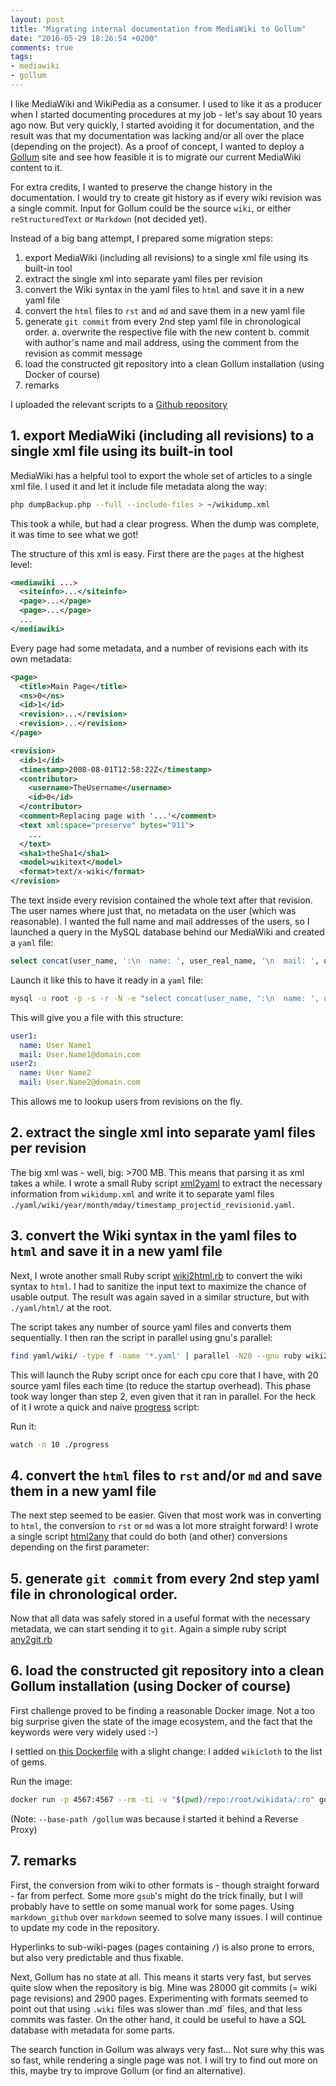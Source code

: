 ```yaml
---
layout: post
title: "Migrating internal documentation from MediaWiki to Gollum"
date: "2016-05-29 18:26:54 +0200"
comments: true
tags:
- mediawiki
- gollum
---
```


I like MediaWiki and WikiPedia as a consumer. I used to like it as a producer when I started documenting procedures at my job - let's say about 10 years ago now. But very quickly, I started avoiding it for documentation, and the result was that my documentation was lacking and/or all over the place (depending on the project). As a proof of concept, I wanted to deploy a [Gollum](https://github.com/gollum/gollum) site and see how feasible it is to migrate our current MediaWiki content to it.

For extra credits, I wanted to preserve the change history in the documentation. I would try to create git history as if every wiki revision was a single commit. Input for Gollum could be the source `wiki`, or either `reStructuredText` or `Markdown` (not decided yet).

Instead of a big bang attempt, I prepared some migration steps:

1. export MediaWiki (including all revisions) to a single xml file using its built-in tool
2. extract the single xml into separate yaml files per revision
3. convert the Wiki syntax in the yaml files to `html` and save it in a new yaml file
4. convert the `html` files to `rst` and `md` and save them in a new yaml file
5. generate `git commit` from every 2nd step yaml file in chronological order.
   a. overwrite the respective file with the new content
   b. commit with author's name and mail address, using the comment from the revision as commit message
6. load the constructed git repository into a clean Gollum installation (using Docker of course)
7. remarks

I uploaded the relevant scripts to a [Github repository](https://github.com/jovandeginste/mediawiki_to_gollum)

## 1. export MediaWiki (including all revisions) to a single xml file using its built-in tool

MediaWiki has a helpful tool to export the whole set of articles to a single xml file. I used it and let it include file metadata along the way:

```bash
php dumpBackup.php --full --include-files > ~/wikidump.xml
```

This took a while, but had a clear progress. When the dump was complete, it was time to see what we got!

The structure of this xml is easy. First there are the `pages` at the highest level:

```xml
<mediawiki ...>
  <siteinfo>...</siteinfo>
  <page>...</page>
  <page>...</page>
  ...
</mediawiki>
```

Every page had some metadata, and a number of revisions each with its own metadata:

```xml
<page>
  <title>Main Page</title>
  <ns>0</ns>
  <id>1</id>
  <revision>...</revision>
  <revision>...</revision>
</page>
```

```xml
<revision>
  <id>1</id>
  <timestamp>2008-08-01T12:58:22Z</timestamp>
  <contributor>
    <username>TheUsername</username>
    <id>0</id>
  </contributor>
  <comment>Replacing page with '...'</comment>
  <text xml:space="preserve" bytes="911">
    ...
  </text>
  <sha1>theSha1</sha1>
  <model>wikitext</model>
  <format>text/x-wiki</format>
</revision>
```

The text inside every revision contained the whole text after that revision. The user names where just that, no metadata on the user (which was reasonable). I wanted the full name and mail addresses of the users, so I launched a query in the MySQL database behind our MediaWiki and created a `yaml` file:

```sql
select concat(user_name, ':\n  name: ', user_real_name, '\n  mail: ', user_email) from wiki.wiki_user where user_email != '';
```

Launch it like this to have it ready in a `yaml` file:

```bash
mysql -u root -p -s -r -N -e "select concat(user_name, ':\n  name: ', user_real_name, '\n  mail: ', user_email) from wiki.wiki_user where user_email != '';" > users.yaml
```

This will give you a file with this structure:

```yaml
user1:
  name: User Name1
  mail: User.Name1@domain.com
user2:
  name: User Name2
  mail: User.Name2@domain.com
```

This allows me to lookup users from revisions on the fly.

## 2. extract the single xml into separate yaml files per revision

The big xml was - well, big: >700 MB. This means that parsing it as xml takes a while. I wrote a small Ruby script [xml2yaml](https://github.com/jovandeginste/mediawiki_to_gollum/blob/master/xml2yaml.rb) to extract the necessary information from `wikidump.xml` and write it to separate yaml files `./yaml/wiki/year/month/mday/timestamp_projectid_revisionid.yaml`.

## 3. convert the Wiki syntax in the yaml files to `html` and save it in a new yaml file

Next, I wrote another small Ruby script [wiki2html.rb](https://github.com/jovandeginste/mediawiki_to_gollum/blob/master/wiki2html.rb) to convert the wiki syntax to `html`. I had to sanitize the input text to maximize the chance of usable output. The result was again saved in a similar structure, but with `./yaml/html/` at the root.

The script takes any number of source yaml files and converts them sequentially. I then ran the script in parallel using gnu's parallel:

```bash
find yaml/wiki/ -type f -name '*.yaml' | parallel -N20 --gnu ruby wiki2html.rb
```

This will launch the Ruby script once for each cpu core that I have, with 20 source yaml files each time (to reduce the startup overhead). This phase took way longer than step 2, even given that it ran in parallel. For the heck of it I wrote a quick and naive [progress](https://github.com/jovandeginste/mediawiki_to_gollum/blob/master/progress) script:

Run it:

```bash
watch -n 10 ./progress
```

## 4. convert the `html` files to `rst` and/or `md` and save them in a new yaml file

The next step seemed to be easier. Given that most work was in converting to `html`, the conversion to `rst` or `md` was a lot more straight forward! I wrote a single script [html2any](https://github.com/jovandeginste/mediawiki_to_gollum/blob/master/html2any.rb) that could do both (and other) conversions depending on the first parameter:

## 5. generate `git commit` from every 2nd step yaml file in chronological order.

Now that all data was safely stored in a useful format with the necessary metadata, we can start sending it to `git`. Again a simple ruby script [any2git.rb](https://github.com/jovandeginste/mediawiki_to_gollum/blob/master/any2git.rb)

## 6. load the constructed git repository into a clean Gollum installation (using Docker of course)

First challenge proved to be finding a reasonable Docker image. Not a too big surprise given the state of the image ecosystem, and the fact that the keywords were very widely used :-)

I settled on [this Dockerfile](https://github.com/suttang/docker-gollum/blob/master/Dockerfile) with a slight change: I added `wikicloth` to the list of gems.

Run the image:

```bash
docker run -p 4567:4567 --rm -ti -v "$(pwd)/repo:/root/wikidata/:ro" gollum --base-path /gollum --show-all
```

(Note: `--base-path /gollum` was because I started it behind a Reverse Proxy)

## 7. remarks

First, the conversion from wiki to other formats is - though straight forward - far from perfect. Some more `gsub`'s might do the trick finally, but I will probably have to settle on some manual work for some pages. Using `markdown_github` over `markdown` seemed to solve many issues. I will continue to update my code in the repository.

Hyperlinks to sub-wiki-pages (pages containing `/`) is also prone to errors, but also very predictable and thus fixable.

Next, Gollum has no state at all. This means it starts very fast, but serves quite slow when the repository is big. Mine was 28000 git commits (= wiki page revisions) and 2900 pages. Experimenting with formats seemed to point out that using `.wiki` files was slower than .md` files, and that less commits was faster. On the other hand, it could be useful to have a SQL database with metadata for some parts.

The search function in Gollum was always very fast... Not sure why this was so fast, while rendering a single page was not. I will try to find out more on this, maybe try to improve Gollum (or find an alternative).
